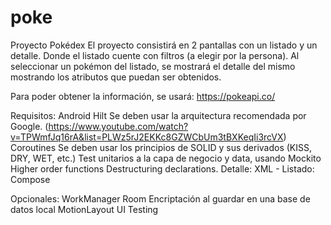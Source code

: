 # poke
Proyecto Pokédex
El proyecto consistirá en 2 pantallas con un listado y un detalle. Donde el listado cuente con filtros (a elegir por la persona). Al seleccionar un pokémon del listado, se mostrará el detalle del mismo mostrando los atributos que puedan ser obtenidos.

Para poder obtener la información, se usará: https://pokeapi.co/

Requisitos:
Android Hilt
Se deben usar la arquitectura recomendada por Google. (https://www.youtube.com/watch?v=TPWmfJq16rA&list=PLWz5rJ2EKKc8GZWCbUm3tBXKeqIi3rcVX)
Coroutines
Se deben usar los principios de SOLID y sus derivados (KISS, DRY, WET, etc.)
Test unitarios a la capa de negocio y data, usando Mockito
Higher order functions
Destructuring declarations.
Detalle: XML - Listado: Compose

Opcionales:
WorkManager
Room
Encriptación al guardar en una base de datos local
MotionLayout
UI Testing
